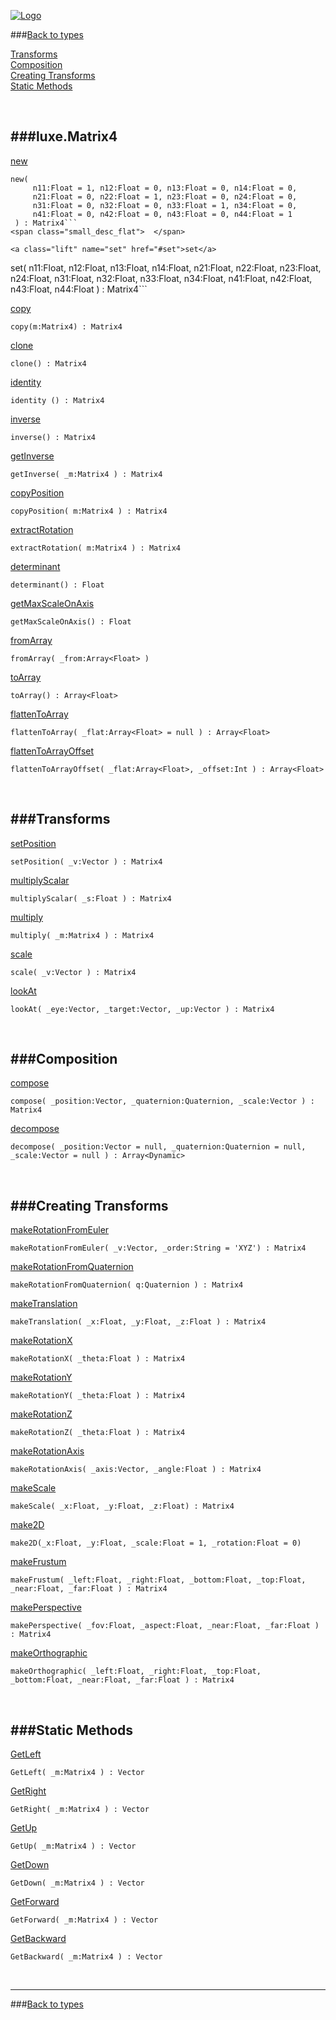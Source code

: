 
[![Logo](http://luxeengine.com/images/logo.png)](index.html)

###[Back to types](types.html)   

[Transforms](#Transforms)   
[Composition](#Composition)   
[Creating Transforms](#CreateTransforms)   
[Static Methods](#StaticMethods)   


&nbsp;   

###luxe.Matrix4   
---
<a class="lift" name="new" href="#new">new</a>

```
new(
	 n11:Float = 1, n12:Float = 0, n13:Float = 0, n14:Float = 0,
	 n21:Float = 0, n22:Float = 1, n23:Float = 0, n24:Float = 0,
	 n31:Float = 0, n32:Float = 0, n33:Float = 1, n34:Float = 0,
	 n41:Float = 0, n42:Float = 0, n43:Float = 0, n44:Float = 1
 ) : Matrix4```
<span class="small_desc_flat">  </span>   

<a class="lift" name="set" href="#set">set</a>

```
set(
	 n11:Float, n12:Float, n13:Float, n14:Float,
	 n21:Float, n22:Float, n23:Float, n24:Float,
	 n31:Float, n32:Float, n33:Float, n34:Float,
	 n41:Float, n42:Float, n43:Float, n44:Float
) : Matrix4```
<span class="small_desc_flat">  </span>   

<a class="lift" name="copy" href="#copy">copy</a>

```copy(m:Matrix4) : Matrix4```
<span class="small_desc_flat">  </span>   

<a class="lift" name="clone" href="#clone">clone</a>

```clone() : Matrix4```
<span class="small_desc_flat">  </span>   

<a class="lift" name="identity" href="#identity">identity</a>

```identity () : Matrix4```
<span class="small_desc_flat">  </span>   

<a class="lift" name="inverse" href="#inverse">inverse</a>

```inverse() : Matrix4```
<span class="small_desc_flat">  </span>   

<a class="lift" name="getInverse" href="#getInverse">getInverse</a>

```getInverse( _m:Matrix4 ) : Matrix4```
<span class="small_desc_flat">  </span>   

<a class="lift" name="copyPosition" href="#copyPosition">copyPosition</a>

```copyPosition( m:Matrix4 ) : Matrix4```
<span class="small_desc_flat">  </span>   

<a class="lift" name="extractRotation" href="#extractRotation">extractRotation</a>

```extractRotation( m:Matrix4 ) : Matrix4```
<span class="small_desc_flat">  </span>   

<a class="lift" name="determinant" href="#determinant">determinant</a>

```determinant() : Float```
<span class="small_desc_flat">  </span>   

<a class="lift" name="getMaxScaleOnAxis" href="#getMaxScaleOnAxis">getMaxScaleOnAxis</a>

```getMaxScaleOnAxis() : Float```
<span class="small_desc_flat">  </span>   

<a class="lift" name="fromArray" href="#fromArray">fromArray</a>

```fromArray( _from:Array<Float> )```
<span class="small_desc_flat">  </span>   

<a class="lift" name="toArray" href="#toArray">toArray</a>

```toArray() : Array<Float>```
<span class="small_desc_flat">  </span>   

<a class="lift" name="flattenToArray" href="#flattenToArray">flattenToArray</a>

```flattenToArray( _flat:Array<Float> = null ) : Array<Float>```
<span class="small_desc_flat">  </span>   

<a class="lift" name="flattenToArrayOffset" href="#flattenToArrayOffset">flattenToArrayOffset</a>

```flattenToArrayOffset( _flat:Array<Float>, _offset:Int ) : Array<Float>```
<span class="small_desc_flat">  </span>   

&nbsp;   

<a class="lift" name="Transforms" ></a>
###Transforms   
---
<a class="lift" name="setPosition" href="#setPosition">setPosition</a>

```setPosition( _v:Vector ) : Matrix4```
<span class="small_desc_flat">  </span>   

<a class="lift" name="multiplyScalar" href="#multiplyScalar">multiplyScalar</a>

```multiplyScalar( _s:Float ) : Matrix4```
<span class="small_desc_flat">  </span>   

<a class="lift" name="multiply" href="#multiply">multiply</a>

```multiply( _m:Matrix4 ) : Matrix4```
<span class="small_desc_flat">  </span>   

<a class="lift" name="scale" href="#scale">scale</a>

```scale( _v:Vector ) : Matrix4```
<span class="small_desc_flat">  </span>   

<a class="lift" name="lookAt" href="#lookAt">lookAt</a>

```lookAt( _eye:Vector, _target:Vector, _up:Vector ) : Matrix4```
<span class="small_desc_flat">  </span>   

&nbsp;   

<a class="lift" name="Composition" ></a>
###Composition   
---
<a class="lift" name="compose" href="#compose">compose</a>

```compose( _position:Vector, _quaternion:Quaternion, _scale:Vector ) : Matrix4```
<span class="small_desc_flat">  </span>   

<a class="lift" name="decompose" href="#decompose">decompose</a>

```decompose( _position:Vector = null, _quaternion:Quaternion = null, _scale:Vector = null ) : Array<Dynamic>```
<span class="small_desc_flat">  </span>   

&nbsp;   

<a class="lift" name="CreateTransforms" ></a>
###Creating Transforms   
---
<a class="lift" name="makeRotationFromEuler" href="#makeRotationFromEuler">makeRotationFromEuler</a>

```makeRotationFromEuler( _v:Vector, _order:String = 'XYZ') : Matrix4```
<span class="small_desc_flat">  </span>   

<a class="lift" name="makeRotationFromQuaternion" href="#makeRotationFromQuaternion">makeRotationFromQuaternion</a>

```makeRotationFromQuaternion( q:Quaternion ) : Matrix4```
<span class="small_desc_flat">  </span>   

<a class="lift" name="makeTranslation" href="#makeTranslation">makeTranslation</a>

```makeTranslation( _x:Float, _y:Float, _z:Float ) : Matrix4```
<span class="small_desc_flat">  </span>   

<a class="lift" name="makeRotationX" href="#makeRotationX">makeRotationX</a>

```makeRotationX( _theta:Float ) : Matrix4```
<span class="small_desc_flat">  </span>   

<a class="lift" name="makeRotationY" href="#makeRotationY">makeRotationY</a>

```makeRotationY( _theta:Float ) : Matrix4```
<span class="small_desc_flat">  </span>   

<a class="lift" name="makeRotationZ" href="#makeRotationZ">makeRotationZ</a>

```makeRotationZ( _theta:Float ) : Matrix4```
<span class="small_desc_flat">  </span>   

<a class="lift" name="makeRotationAxis" href="#makeRotationAxis">makeRotationAxis</a>

```makeRotationAxis( _axis:Vector, _angle:Float ) : Matrix4```
<span class="small_desc_flat">  </span>   

<a class="lift" name="makeScale" href="#makeScale">makeScale</a>

```makeScale( _x:Float, _y:Float, _z:Float) : Matrix4```
<span class="small_desc_flat">  </span>   

<a class="lift" name="make2D" href="#make2D">make2D</a>

```make2D(_x:Float, _y:Float, _scale:Float = 1, _rotation:Float = 0)```
<span class="small_desc_flat">  </span>   

<a class="lift" name="makeFrustum" href="#makeFrustum">makeFrustum</a>

```makeFrustum( _left:Float, _right:Float, _bottom:Float, _top:Float, _near:Float, _far:Float ) : Matrix4```
<span class="small_desc_flat">  </span>   

<a class="lift" name="makePerspective" href="#makePerspective">makePerspective</a>

```makePerspective( _fov:Float, _aspect:Float, _near:Float, _far:Float ) : Matrix4```
<span class="small_desc_flat">  </span>   

<a class="lift" name="makeOrthographic" href="#makeOrthographic">makeOrthographic</a>

```makeOrthographic( _left:Float, _right:Float, _top:Float, _bottom:Float, _near:Float, _far:Float ) : Matrix4```
<span class="small_desc_flat">  </span>   

&nbsp;   

<a class="lift" name="StaticMethods" ></a>
###Static Methods   
---
<a class="lift" name="GetLeft" href="#GetLeft">GetLeft</a>

```GetLeft( _m:Matrix4 ) : Vector```
<span class="small_desc_flat">  </span>   

<a class="lift" name="GetRight" href="#GetRight">GetRight</a>

```GetRight( _m:Matrix4 ) : Vector```
<span class="small_desc_flat">  </span>   

<a class="lift" name="GetUp" href="#GetUp">GetUp</a>

```GetUp( _m:Matrix4 ) : Vector```
<span class="small_desc_flat">  </span>   

<a class="lift" name="GetDown" href="#GetDown">GetDown</a>

```GetDown( _m:Matrix4 ) : Vector```
<span class="small_desc_flat">  </span>   

<a class="lift" name="GetForward" href="#GetForward">GetForward</a>

```GetForward( _m:Matrix4 ) : Vector```
<span class="small_desc_flat">  </span>   

<a class="lift" name="GetBackward" href="#GetBackward">GetBackward</a>

```GetBackward( _m:Matrix4 ) : Vector```
<span class="small_desc_flat">  </span>   



&nbsp;
&nbsp;
&nbsp;

---  
###[Back to types](types.html)   


&nbsp;   
&nbsp;   